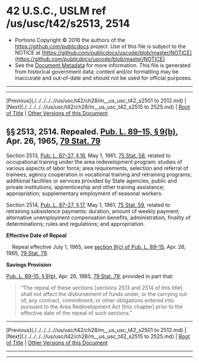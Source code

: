 ---
---

# 42 U.S.C., USLM ref /us/usc/t42/s2513, 2514

* Portions Copyright © 2016 the authors of the https://github.com/publicdocs project.
  Use of this file is subject to the NOTICE at [https://github.com/publicdocs/uscode/blob/master/NOTICE](https://github.com/publicdocs/uscode/blob/master/NOTICE)
* See the [Document Metadata](././../../../..//README.md) for more information.
  This file is generated from historical government data; content and/or formatting may be inaccurate and out-of-date and should not be used for official purposes.

----------
----------

[Previous](./../../../..//us/usc/t42/ch28/m__us_usc_t42_s2501 to 2512.md) | [Next](./../../../..//us/usc/t42/ch28/m__us_usc_t42_s2515 to 2525.md) | [Root of Title](./../../../../) | [Other Versions of this Document](https://publicdocs.github.io/go/links?ns=uslm&ref=%2Fus%2Fusc%2Ft42%2Fs2513%2C+2514)

## §§ 2513, 2514. Repealed. [Pub. L. 89–15, § 9(b)][/us/pl/89/15/s9/b], Apr. 26, 1965, [79 Stat. 79][/us/stat/79/79]

Section 2513, [Pub. L. 87–27, § 16][/us/pl/87/27/s16], May 1, 1961, [75 Stat. 58][/us/stat/75/58], related to occupational training under the area redevelopment program: studies of various aspects of labor force; area requirements, selection and referral of trainees, agency cooperation in vocational training and retraining programs; additional facilities or services provided by State agencies, public and private institutions; apprenticeship and other training assistance; appropriation; supplementary employment of seasonal workers.

Section 2514, [Pub. L. 87–27, § 17][/us/pl/87/27/s17], May 1, 1961, [75 Stat. 59][/us/stat/75/59], related to retraining subsistence payments: duration, amount of weekly payment; alternative unemployment compensation benefits; administration, finality of determinations; rules and regulations; and appropriation.

 __Effective Date of Repeal__ 

    Repeal effective July 1, 1965, see [section 9(c) of Pub. L. 89–15][/us/pl/89/15/s9/c], Apr. 26, 1965, [79 Stat. 79][/us/stat/79/79].

 __Savings Provision__ 

[Pub. L. 89–15, § 9(b)][/us/pl/89/15/s9/b], Apr. 26, 1965, [79 Stat. 79][/us/stat/79/79], provided in part that: 

> “The repeal of these sections \[sections 2513 and 2514 of this title\] shall not affect the disbursement of funds under, or the carrying out of, any contract, commitment, or other obligations entered into pursuant to the Area Redevelopment Act \[this chapter\] prior to the effective date of the repeal of such sections.”

----------

[Previous](./../../../..//us/usc/t42/ch28/m__us_usc_t42_s2501 to 2512.md) | [Next](./../../../..//us/usc/t42/ch28/m__us_usc_t42_s2515 to 2525.md) | [Root of Title](./../../../../) | [Other Versions of this Document](https://publicdocs.github.io/go/links?ns=uslm&ref=%2Fus%2Fusc%2Ft42%2Fs2513%2C+2514)

----------
----------

[/us/pl/89/15/s9/b]: https://publicdocs.github.io/go/links?ns=uslm&ref=%2Fus%2Fpl%2F89%2F15%2Fs9%2Fb
[/us/stat/79/79]: https://publicdocs.github.io/go/links?ns=uslm&ref=%2Fus%2Fstat%2F79%2F79
[/us/pl/87/27/s16]: https://publicdocs.github.io/go/links?ns=uslm&ref=%2Fus%2Fpl%2F87%2F27%2Fs16
[/us/stat/75/58]: https://publicdocs.github.io/go/links?ns=uslm&ref=%2Fus%2Fstat%2F75%2F58
[/us/pl/87/27/s17]: https://publicdocs.github.io/go/links?ns=uslm&ref=%2Fus%2Fpl%2F87%2F27%2Fs17
[/us/stat/75/59]: https://publicdocs.github.io/go/links?ns=uslm&ref=%2Fus%2Fstat%2F75%2F59
[/us/pl/89/15/s9/c]: https://publicdocs.github.io/go/links?ns=uslm&ref=%2Fus%2Fpl%2F89%2F15%2Fs9%2Fc
[/us/stat/79/79]: https://publicdocs.github.io/go/links?ns=uslm&ref=%2Fus%2Fstat%2F79%2F79
[/us/pl/89/15/s9/b]: https://publicdocs.github.io/go/links?ns=uslm&ref=%2Fus%2Fpl%2F89%2F15%2Fs9%2Fb
[/us/stat/79/79]: https://publicdocs.github.io/go/links?ns=uslm&ref=%2Fus%2Fstat%2F79%2F79


